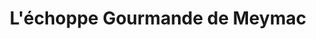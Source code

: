 ---
title: "L'échoppe Gourmande de Meymac"
url: /meymac/lechoppe-gourmande-de-meymac/
shop: Feinkost
---